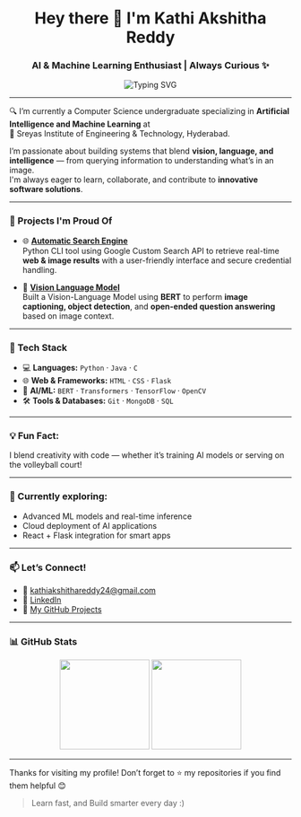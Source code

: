 <h1 align="center">Hey there 👋 I'm Kathi Akshitha Reddy</h1>
<h3 align="center">AI & Machine Learning Enthusiast | Always Curious ✨</h3>

<p align="center">
  <img src="https://readme-typing-svg.demolab.com?font=Fira+Code&pause=1000&width=450&lines=Engineering+the+Future+with+AI;Lifelong+Learner+%7C+Creative+Thinker;Let's+Build+Something+Great+Together!🌟" alt="Typing SVG" />
</p>

---

🔍 I’m currently a Computer Science undergraduate specializing in **Artificial Intelligence and Machine Learning** at  
📍 Sreyas Institute of Engineering & Technology, Hyderabad.

I’m passionate about building systems that blend **vision, language, and intelligence** — from querying information to understanding what’s in an image.  
I'm always eager to learn, collaborate, and contribute to **innovative software solutions**.

---

### 🚀 Projects I'm Proud Of

- 🌐 [**Automatic Search Engine**](https://github.com/kathiakshitha/Automatic-Search-Engine)  
  Python CLI tool using Google Custom Search API to retrieve real-time **web & image results** with a user-friendly interface and secure credential handling.

- 🧠 [**Vision Language Model**](https://github.com/kathiakshitha/Visual-Language-Model-for-Contextual-Image-Understanding-and-Query-Response)  
  Built a Vision-Language Model using **BERT** to perform **image captioning, object detection**, and **open-ended question answering** based on image context.

---

### 🧰 Tech Stack

- 💻 **Languages:** `Python` · `Java` · `C`
- 🌐 **Web & Frameworks:** `HTML` · `CSS` · `Flask`
- 🧠 **AI/ML:** `BERT` · `Transformers` · `TensorFlow` · `OpenCV`
- 🛠️ **Tools & Databases:** `Git` · `MongoDB` · `SQL`


---

### 💡 Fun Fact:
I blend creativity with code — whether it’s training AI models or serving on the volleyball court!

---

### 🔭 Currently exploring:
- Advanced ML models and real-time inference
- Cloud deployment of AI applications
- React + Flask integration for smart apps

---

### 📫 Let’s Connect!

- 📧 [kathiakshithareddy24@gmail.com](mailto:kathiakshithareddy24@gmail.com)  
- 🔗 [LinkedIn](https://www.linkedin.com/in/kathi-akshitha-reddy-32b382282/)  
- 🧠 [My GitHub Projects](https://github.com/kathiakshitha)

---

### 📊 GitHub Stats

<p align="center">
  <img src="https://github-readme-stats.vercel.app/api?username=kathiakshitha&show_icons=true&theme=radical" height="160" />
  <img src="https://github-readme-stats.vercel.app/api/top-langs/?username=kathiakshitha&layout=compact&theme=radical" height="160" />
</p>

---

Thanks for visiting my profile! Don’t forget to ⭐ my repositories if you find them helpful 😊

> Learn fast, and Build smarter every day :)
